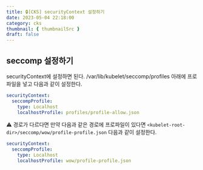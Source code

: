 ```yaml
---
title: 🔒[CKS] securityContext 설정하기 
date: 2023-05-04 22:18:00
category: cks
thumbnail: { thumbnailSrc }
draft: false
---
```


## seccomp 설정하기
securityContext에 설정하면 된다.
/var/lib/kubelet/seccomp/profiles 아래에 프로파일을 넣고 다음과 같이 설정한다.

```yaml
securityContext:
  seccompProfile:
    type: Localhost
    localhostProfile: profiles/profile-allow.json
```

⚠️ 경로가 다르다면
만약 다음과 같은 경로에 프로파일이 있다면 `<kubelet-root-dir>/seccomp/wow/profile-profile.json`
다음과 같이 설정한다.
```yaml
securityContext:
  seccompProfile:
    type: Localhost
    localhostProfile: wow/profile-profile.json
```